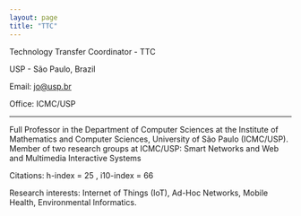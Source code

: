 ```yaml
---
layout: page
title: "TTC"
---
```


Technology Transfer Coordinator - TTC

USP - São Paulo, Brazil

<!--- Phone: (000) 000-0000 -->

Email: jo@usp.br

Office: ICMC/USP

---

Full Professor in the Department of Computer Sciences at the Institute of Mathematics and Computer Sciences, University of São Paulo (ICMC/USP).
Member of two research groups at ICMC/USP: Smart Networks and Web and Multimedia Interactive Systems

Citations: h-index = 25 , i10-index = 66

Research interests: Internet of Things (IoT), Ad-Hoc Networks,  Mobile Health, Environmental Informatics.
